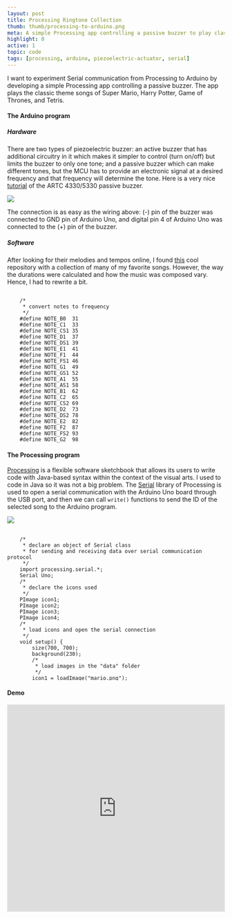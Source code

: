 ```yaml
---
layout: post
title: Processing Ringtone Collection 
thumb: thumb/processing-to-arduino.png
meta: A simple Processing app controlling a passive buzzer to play classic ringtones.   
highlight: 0
active: 1
topic: code
tags: [processing, arduino, piezoelectric-actuator, serial]
---
```


<p>I want to experiment Serial communication from Processing to Arduino by developing a simple Processing app controlling a passive buzzer. The app plays the classic theme songs of Super Mario, Harry Potter, Game of Thrones, and Tetris.</p>

<h4>The Arduino program</h4>
<h5>Hardware</h5>
<p>There are two types of piezoelectric buzzer: an active buzzer that has additional circuitry in it which makes it simpler to control (turn on/off) but limits the buzzer to only one tone; and a passive buzzer which can make different tones, but the MCU has to provide an electronic signal at a desired frequency and that frequency will determine the tone. Here is a very nice <a href="https://bgsu.instructure.com/courses/1157282/pages/tutorial-passive-buzzer">tutorial</a> of the ARTC 4330/5330 passive buzzer.</p>
<img src="{{site.baseurl}}/assets/img/code/processing/ringtone-2.jpg" class="img-fluid w-100"/>
<p>The connection is as easy as the wiring above: (-) pin of the buzzer was connected to GND pin of Arduino Uno, and digital pin 4 of Arduino Uno was connected to the (+) pin of the buzzer.</p>
<p></p>

<h5>Software</h5>
<p>After looking for their melodies and tempos online, I found <a href="https://github.com/robsoncouto/arduino-songs">this</a> cool repository with a collection of many of my favorite songs. However, the way the durations were calculated and how the music was composed vary. Hence, I had to rewrite a bit.</p>
<pre class="bg-light py-2 mt-0" style="overflow: auto; max-height: 350px;">
<code>
    /* 
     * convert notes to frequency 
     */
    #define NOTE_B0  31
    #define NOTE_C1  33
    #define NOTE_CS1 35
    #define NOTE_D1  37
    #define NOTE_DS1 39
    #define NOTE_E1  41
    #define NOTE_F1  44
    #define NOTE_FS1 46
    #define NOTE_G1  49
    #define NOTE_GS1 52
    #define NOTE_A1  55
    #define NOTE_AS1 58
    #define NOTE_B1  62
    #define NOTE_C2  65
    #define NOTE_CS2 69
    #define NOTE_D2  73
    #define NOTE_DS2 78
    #define NOTE_E2  82
    #define NOTE_F2  87
    #define NOTE_FS2 93
    #define NOTE_G2  98
    #define NOTE_GS2 104
    #define NOTE_A2  110
    #define NOTE_AS2 117
    #define NOTE_B2  123
    #define NOTE_C3  131
    #define NOTE_CS3 139
    #define NOTE_D3  147
    #define NOTE_DS3 156
    #define NOTE_E3  165
    #define NOTE_F3  175
    #define NOTE_FS3 185
    #define NOTE_G3  196
    #define NOTE_GS3 208
    #define NOTE_A3  220
    #define NOTE_AS3 233
    #define NOTE_B3  247
    #define NOTE_C4  262
    #define NOTE_CS4 277
    #define NOTE_D4  294
    #define NOTE_DS4 311
    #define NOTE_E4  330
    #define NOTE_F4  349
    #define NOTE_FS4 370
    #define NOTE_G4  392
    #define NOTE_GS4 415
    #define NOTE_A4  440
    #define NOTE_AS4 466
    #define NOTE_B4  494
    #define NOTE_C5  523
    #define NOTE_CS5 554
    #define NOTE_D5  587
    #define NOTE_DS5 622
    #define NOTE_E5  659
    #define NOTE_F5  698
    #define NOTE_FS5 740
    #define NOTE_G5  784
    #define NOTE_GS5 831
    #define NOTE_A5  880
    #define NOTE_AS5 932
    #define NOTE_B5  988
    #define NOTE_C6  1047
    #define NOTE_CS6 1109
    #define NOTE_D6  1175
    #define NOTE_DS6 1245
    #define NOTE_E6  1319
    #define NOTE_F6  1397
    #define NOTE_FS6 1480
    #define NOTE_G6  1568
    #define NOTE_GS6 1661
    #define NOTE_A6  1760
    #define NOTE_AS6 1865
    #define NOTE_B6  1976
    #define NOTE_C7  2093
    #define NOTE_CS7 2217
    #define NOTE_D7  2349
    #define NOTE_DS7 2489
    #define NOTE_E7  2637
    #define NOTE_F7  2794
    #define NOTE_FS7 2960
    #define NOTE_G7  3136
    #define NOTE_GS7 3322
    #define NOTE_A7  3520
    #define NOTE_AS7 3729
    #define NOTE_B7  3951
    #define NOTE_C8  4186
    #define NOTE_CS8 4435
    #define NOTE_D8  4699
    #define NOTE_DS8 4978
    /* 
     * pin variables
     */
    #define buzzer A0
    /* 
     * data received from Processing app 
     */
    char songId;
    /* 
     * melody and tempo of Super Mario
     */
    int mario[] = {
        NOTE_E7, NOTE_E7, 0, NOTE_E7, 0, NOTE_C7, NOTE_E7, 0, NOTE_G7, 0, 0, 0, NOTE_G6, 0, 0, 0,
        NOTE_C7, 0, 0, NOTE_G6, 0, 0, NOTE_E6, 0, 0, NOTE_A6, 0, NOTE_B6, 0, NOTE_AS6, NOTE_A6, 0,
        NOTE_G6, NOTE_E7, NOTE_G7, NOTE_A7, 0, NOTE_F7, NOTE_G7, 0, NOTE_E7, 0, NOTE_C7, NOTE_D7, NOTE_B6, 0, 0
    };
    int mario_tempo[] = {
        8, 8, 8, 8, 8, 8, 8, 8, 8, 8, 8, 8, 8, 8, 8, 8,
        8, 8, 8, 8, 8, 8, 8, 8, 8, 8, 8, 8, 8, 8, 8, 8,
        6, 6, 6, 8, 8, 8, 8, 8, 8, 8, 8, 8, 8, 8, 8
    };
    /* 
     * melody and tempo of Tetris
     */
    int tetris[] = {
        NOTE_E5, NOTE_B4, NOTE_C5, NOTE_D5, NOTE_C5, NOTE_B4, NOTE_A4, NOTE_A4, NOTE_C5, NOTE_E5, NOTE_D5, NOTE_C5, 
        NOTE_B4, NOTE_C5, NOTE_D5, NOTE_E5, NOTE_C5, NOTE_A4, NOTE_A4, NOTE_D5, NOTE_F5, NOTE_A5, NOTE_G5, NOTE_F5,
        NOTE_E5, NOTE_C5, NOTE_E5, NOTE_D5, NOTE_C5, NOTE_B4, NOTE_B4, NOTE_C5, NOTE_D5, NOTE_E5, NOTE_C5, NOTE_A4, NOTE_A4, 0
    };
    int tetris_tempo[] = {
        4, 8, 8, 4, 8, 8, 4, 8, 8, 4, 8, 8, -4, 8, 4, 4, 4, 4, 3, 
        -4, 8, 4, 8, 8, -4, 8, 4, 8, 8, 4, 8, 8, 4, 4, 4, 4, 4, 4
    };
    /* 
     * melody and tempo of Game of Thrones
     */
    int got[] = {
        NOTE_G4, NOTE_C4, NOTE_DS4, NOTE_F4, NOTE_G4, NOTE_C4, NOTE_E4, NOTE_F4, 
        NOTE_G4, NOTE_C4, NOTE_DS4, NOTE_F4, NOTE_D4, NOTE_G3, NOTE_AS3, NOTE_C4, NOTE_D4, 
        NOTE_G3, NOTE_AS3, NOTE_C4, NOTE_D4, NOTE_F4, NOTE_AS3, NOTE_DS4, NOTE_D4, NOTE_F4, 
        NOTE_AS3, NOTE_DS4, NOTE_D4, NOTE_C4
    };
    int got_tempo[] = {
        2, 2, 1, 1, 2, 2, 1, 1, 2, 2, 1, 1, 2, 
        2, 1, 1, 2, 2, 1, 1, 4,
        4, 4, 1, 1, 4, 4, 1, 1, 4
    };
    /* 
     * melody and tempo of Harry Potter
     */
    int harrypotter[] = {
        NOTE_D4, NOTE_G4, NOTE_AS4, NOTE_A4, NOTE_G4, NOTE_D5, NOTE_C5, NOTE_A4, NOTE_G4, NOTE_AS4, NOTE_A4,
        NOTE_F4, NOTE_GS4, NOTE_D4, NOTE_D4, NOTE_G4, NOTE_AS4, NOTE_A4, NOTE_G4, NOTE_D5, 
        NOTE_F5, NOTE_E5, NOTE_DS5, NOTE_B4, NOTE_DS5, NOTE_D5, NOTE_CS5, NOTE_CS4, NOTE_B4, NOTE_G4
    };
    int harrypotter_tempo[] = {
        4, -4, 8, 4, 2, 4, -2, -2, -4, 8, 4, 2, 4, -2, 4,
        -4, 8, 4, 2, 4, 2, 4, 2, 4,
        -4, 8, 4, 2, 4, -2
    };
    /* 
     * begin serial communication at the same baud rate with the Processing program
     */
    void setup(void)
    {
        pinMode(buzzer, OUTPUT);
        Serial.begin(115200);
    }
    /* 
     * receive songId from Processing app
     * and pass it as an argument to sing() function
     */
    void loop()
    { 
        if (Serial.available()) 
        { 
            songId = Serial.read(); 
        }
        sing(songId);
        // avoid repeated songs
        songId = '0';
        delay(2000);
    }
    /* 
     * use tone() to play songs with the buzzer: targeted pin, frequency, duration
     * songId is the parameter
     */
    void sing(char id) 
    {
        if (id == '1') 
        {
            int duration = 0;
            for (int i = 0; i < (sizeof(mario) / sizeof(int)); i++) {           
                // to calculate the note duration, take one second divided by the note type
                // e.g. quarter note = 1000 / 4, eighth note = 1000/8, etc. 
                duration = 1000/mario_tempo[i];
                tone(buzzer, mario[i], duration); 
                // to distinguish the notes, set a minimum time between them
                delay(duration * 1.30); 
                // stop the tone playing
                noTone(buzzer);
            }
            delay(10);
        }
        else if (id == '2')
        {        
            int duration = 0;
            for (int i = 0; i < (sizeof(tetris) / sizeof(int)); i++) {  
                duration = 1800 / abs(tetris_tempo[i]);
                if (tetris_tempo[i] < 0) {
                    // notes are represented with positive durations are regular note, just proceed
                    // dotted notes are represented with negative durations
                    // increases the duration in half for dotted notes
                    duration *= 1.5; 
                }
                tone(buzzer, tetris[i], duration); 
                delay(duration * 1.10);
                noTone(buzzer);
            }
            delay(10);
        }
        else if (id == '3')
        {        
            int duration = 0;
            for (int i = 0; i < (sizeof(got) / sizeof(int)); i++){           
                duration = got_tempo[i] * 250;
                tone(buzzer, got[i], duration); 
                delay(duration); 
                noTone(buzzer);
            }
            delay(10);
        }
        else if (id == '4')
        {        
            int duration = 0;
            for (int i = 0; i < (sizeof(harrypotter) / sizeof(int)); i++){  
                duration = 1600 / abs(harrypotter_tempo[i]);
                if (harrypotter_tempo[i] < 0) {
                    duration *= 1.3; 
                }
                tone(buzzer, harrypotter[i], duration); 
                delay(duration * 1.10);
                noTone(buzzer);
            }
            delay(10);
        }
    }
    </code>
</pre>
<p></p>

<h4>The Processing program</h4>
<p><a href="https://processing.org/">Processing</a> is a flexible software sketchbook that allows its users to write code with Java-based syntax within the context of the visual arts. I used to code in Java so it was not a big problem. The <a href="https://processing.org/reference/libraries/serial/index.html">Serial</a> library of Processing is used to open a serial communication with the Arduino Uno board through the USB port, and then we can call <code>write()</code> functions to send the ID of the selected song to the Arduino program.</p>
<img src="{{site.baseurl}}/assets/img/code/processing/ringtone-1.png" class="img-fluid w-100"/>
<p></p>
<pre class="bg-light py-2 mt-0" style="overflow: auto; max-height: 350px;">
    <code>
    /* 
     * declare an object of Serial class 
     * for sending and receiving data over serial communication protocol
     */ 
    import processing.serial.*;
    Serial Uno;
    /* 
     * declare the icons used 
     */ 
    PImage icon1;
    PImage icon2;
    PImage icon3;
    PImage icon4;
    /* 
     * load icons and open the serial connection 
     */ 
    void setup() {
        size(700, 700);
        background(230);
        /* 
         * load images in the "data" folder 
         */
        icon1 = loadImage("mario.png");
        icon2 = loadImage("tetris.png");
        icon3 = loadImage("harry-potter.png");
        icon4 = loadImage("got.png");
        /* 
         * add arguments for the serial communication: parent, port name, baud rate 
         * use the same baud rate with the Arduino program
         */ 
        Uno = new Serial(this, "/dev/cu.usbmodem14301", 115200);
    }
    /* 
     * similar to loop() in Arduino 
     */
    void draw() {
        image(icon1, 120, 120);
        image(icon2, 450, 120);
        image(icon3, 120, 400);
        image(icon4, 450, 400);
    }
    /* 
     * function called whenever the mouse is clicked
     */
    void mousePressed() {
        Uno.write(check());
        Uno.clear();
    }
    /* 
     * send the id of the song selected to the Arduino program
     */
    char check() {
        if (120 < mouseX && mouseX < 270 && 120 < mouseY && mouseY < 270) {
            println("Super Mario Bros");
            return '1';
        }
        else if (450 < mouseX && mouseX < 600 && 120 < mouseY && mouseY < 270) {
            println("Tetris");
            return '2';
        }
        else if (120 < mouseX && mouseX < 270 && 400 < mouseY && mouseY < 550) {
            println("Harry Potter");
            return '4';
        }
        else if (450 < mouseX && mouseX < 600 && 400 < mouseY && mouseY < 550) {
            println("Game of Thrones");
            return '3';
        }
        else {
            return '0';
        }
    }
    </code>
</pre>
<p></p>

<h4>Demo</h4>
<p></p>
<div class="text-center">
<iframe width="100%" height = "480" src="https://www.youtube.com/embed/fnHk2H0XTYw" frameborder="0" allow="accelerometer; autoplay; encrypted-media; gyroscope; picture-in-picture" allowfullscreen></iframe>
</div>